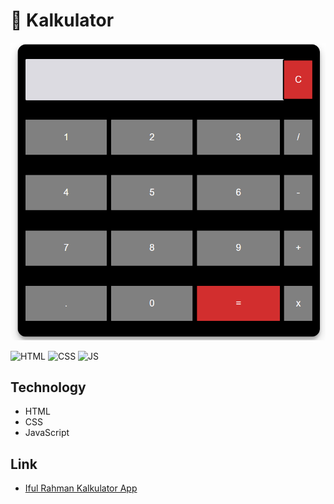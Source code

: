 # 🚀 Kalkulator 

<p align="center">
  <img width="800" alt="logo" src="docs/Screenshot_2.png"/>
</p>

![HTML](https://img.shields.io/badge/HTML%20-light.svg?&style=flat&logo=html5&logoColor=%23F7DF1E&color=FF6347)
![CSS](https://img.shields.io/badge/CSS%20-light.svg?&style=flat&logo=css3&logoColor=%23F7DF1E&color=1E90FF)
![JS](https://img.shields.io/badge/Javascript%20-%23323330.svg?&style=flat&logo=javascript&logoColor=%23F7DF1E&color=008080)

## Technology
- HTML
- CSS
- JavaScript

## Link
- [Iful Rahman Kalkulator App](https://ifulrahman.github.io/ifulrahmanKalkulator.github.io/)
